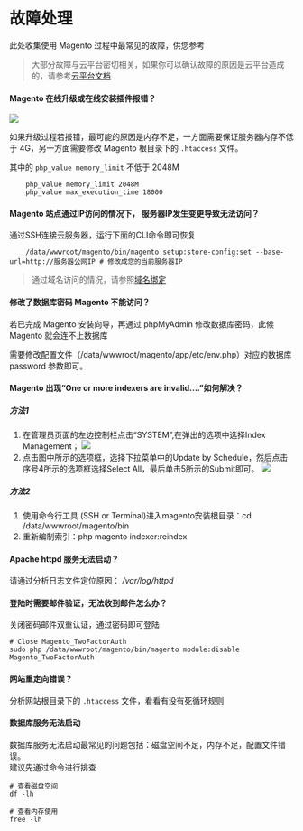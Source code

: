 # 故障处理

此处收集使用 Magento 过程中最常见的故障，供您参考

> 大部分故障与云平台密切相关，如果你可以确认故障的原因是云平台造成的，请参考[云平台文档](https://support.websoft9.com/docs/faq/zh/tech-instance.html)

#### Magento 在线升级或在线安装插件报错？

![](https://libs.websoft9.com/Websoft9/DocsPicture/zh/magento/magento-upgrade-dependency.png)

如果升级过程若报错，最可能的原因是内存不足，一方面需要保证服务器内存不低于 4G，另一方面需要修改 Magento 根目录下的 `.htaccess` 文件。

其中的 `php_value memory_limit` 不低于 2048M

```
    php_value memory_limit 2048M
    php_value max_execution_time 18000
```

#### Magento 站点通过IP访问的情况下， 服务器IP发生变更导致无法访问？

通过SSH连接云服务器，运行下面的CLI命令即可恢复
```shell
    /data/wwwroot/magento/bin/magento setup:store-config:set --base-url=http://服务器公网IP # 修改成您的当前服务器IP
```
 > 通过域名访问的情况，请参照[域名绑定](solution-more.md/#域名绑定)

#### 修改了数据库密码 Magento 不能访问？

若已完成 Magento 安装向导，再通过 phpMyAdmin 修改数据库密码，此候 Magento 就会连不上数据库

需要修改配置文件（/data/wwwroot/magento/app/etc/env.php）对应的数据库 password 参数即可。

#### Magento 出现“One or more indexers are invalid....”如何解决？
##### 方法1
1.  在管理员页面的左边控制栏点击“SYSTEM”,在弹出的选项中选择Index Management；
    ![](https://libs.websoft9.com/Websoft9/DocsPicture/zh/magento/magento-cron001.png)
2.  点击图中所示的选项框，选择下拉菜单中的Update by Schedule，然后点击序号4所示的选项框选择Select All，最后单击5所示的Submit即可。
    ![](https://libs.websoft9.com/Websoft9/DocsPicture/zh/magento/magento-cron002.png)

##### 方法2
1. 使用命令行工具 (SSH or Terminal)进入magento安装根目录：cd /data/wwwroot/magento/bin
2. 重新编制索引：php magento indexer:reindex

#### Apache httpd 服务无法启动？

请通过分析日志文件定位原因： */var/log/httpd*

#### 登陆时需要邮件验证，无法收到邮件怎么办？

关闭密码邮件双重认证，通过密码即可登陆
```shell
# Close Magento_TwoFactorAuth
sudo php /data/wwwroot/magento/bin/magento module:disable Magento_TwoFactorAuth
```


#### 网站重定向错误？

分析网站根目录下的 `.htaccess` 文件，看看有没有死循环规则


#### 数据库服务无法启动

数据库服务无法启动最常见的问题包括：磁盘空间不足，内存不足，配置文件错误。  
建议先通过命令进行排查  

```shell
# 查看磁盘空间
df -lh

# 查看内存使用
free -lh
```

